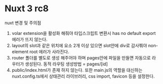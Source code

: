 # Nuxt 3 rc8

nuxt 변경 및 주의점

1. volar extension을 활성화 해줘야 타입스크립트 변환시 has no default export 에러가 뜨지 않는다.
2. layout의 slot과 같은 위치에 요소 2개 이상 있으면 slot안에 div로 감사쭤야 non-element root 에러가 사라진다.
3. router 폴더를 별도로 생성 해주어야 하며 pages안에 파일을 만들면 자동으로 라우터가 생성된다. 동적 라우팅 생성방법 = pages/[id]
4. public/index.html가 존재 하지 않는다. 또한 main.js의 역할을 대신하는 nuxt.config.ts에서 상태관리 라이브러리, css import, favicon 등을 설정한다.
